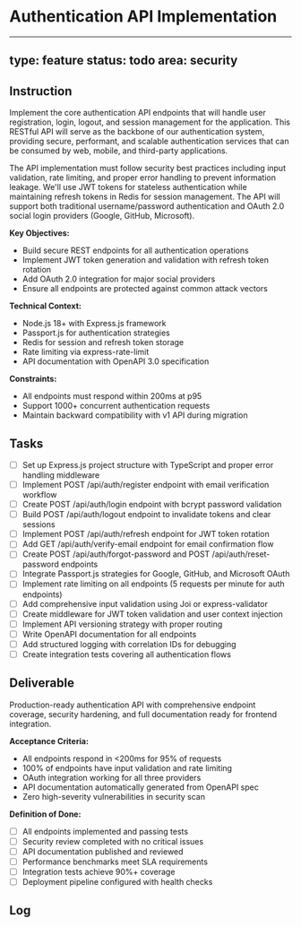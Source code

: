 # Authentication API Implementation

---
type: feature
status: todo
area: security
---


## Instruction
Implement the core authentication API endpoints that will handle user registration, login, logout, and session management for the application. This RESTful API will serve as the backbone of our authentication system, providing secure, performant, and scalable authentication services that can be consumed by web, mobile, and third-party applications.

The API implementation must follow security best practices including input validation, rate limiting, and proper error handling to prevent information leakage. We'll use JWT tokens for stateless authentication while maintaining refresh tokens in Redis for session management. The API will support both traditional username/password authentication and OAuth 2.0 social login providers (Google, GitHub, Microsoft).

**Key Objectives:**
- Build secure REST endpoints for all authentication operations
- Implement JWT token generation and validation with refresh token rotation
- Add OAuth 2.0 integration for major social providers
- Ensure all endpoints are protected against common attack vectors

**Technical Context:**
- Node.js 18+ with Express.js framework
- Passport.js for authentication strategies
- Redis for session and refresh token storage
- Rate limiting via express-rate-limit
- API documentation with OpenAPI 3.0 specification

**Constraints:**
- All endpoints must respond within 200ms at p95
- Support 1000+ concurrent authentication requests
- Maintain backward compatibility with v1 API during migration

## Tasks
- [ ] Set up Express.js project structure with TypeScript and proper error handling middleware
- [ ] Implement POST /api/auth/register endpoint with email verification workflow
- [ ] Create POST /api/auth/login endpoint with bcrypt password validation
- [ ] Build POST /api/auth/logout endpoint to invalidate tokens and clear sessions
- [ ] Implement POST /api/auth/refresh endpoint for JWT token rotation
- [ ] Add GET /api/auth/verify-email endpoint for email confirmation flow
- [ ] Create POST /api/auth/forgot-password and POST /api/auth/reset-password endpoints
- [ ] Integrate Passport.js strategies for Google, GitHub, and Microsoft OAuth
- [ ] Implement rate limiting on all endpoints (5 requests per minute for auth endpoints)
- [ ] Add comprehensive input validation using Joi or express-validator
- [ ] Create middleware for JWT token validation and user context injection
- [ ] Implement API versioning strategy with proper routing
- [ ] Write OpenAPI documentation for all endpoints
- [ ] Add structured logging with correlation IDs for debugging
- [ ] Create integration tests covering all authentication flows

## Deliverable
Production-ready authentication API with comprehensive endpoint coverage, security hardening, and full documentation ready for frontend integration.

**Acceptance Criteria:**
- All endpoints respond in <200ms for 95% of requests
- 100% of endpoints have input validation and rate limiting
- OAuth integration working for all three providers
- API documentation automatically generated from OpenAPI spec
- Zero high-severity vulnerabilities in security scan

**Definition of Done:**
- [ ] All endpoints implemented and passing tests
- [ ] Security review completed with no critical issues
- [ ] API documentation published and reviewed
- [ ] Performance benchmarks meet SLA requirements
- [ ] Integration tests achieve 90%+ coverage
- [ ] Deployment pipeline configured with health checks

## Log
